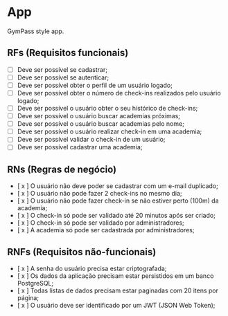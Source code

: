 # App

GymPass style app.

## RFs (Requisitos funcionais)

- [ ] Deve ser possível se cadastrar;
- [ ] Deve ser possível se autenticar;
- [ ] Deve ser possível obter o perfil de um usuário logado;
- [ ] Deve ser possível obter o número de check-ins realizados pelo usuário logado;
- [ ] Deve ser possível o usuário obter o seu histórico de check-ins;
- [ ] Deve ser possível o usuário buscar academias próximas;
- [ ] Deve ser possível o usuário buscar academias pelo nome;
- [ ] Deve ser possível o usuário realizar check-in em uma academia;
- [ ] Deve ser possível validar o check-in de um usuário;
- [ ] Deve ser possível cadastrar uma academia;

## RNs (Regras de negócio)

- [ x ] O usuário não deve poder se cadastrar com um e-mail duplicado;
- [ x ] O usuário não pode fazer 2 check-ins no mesmo dia;
- [ x ] O usuário não pode fazer check-in se não estiver perto (100m) da academia;
- [ x ] O check-in só pode ser validado até 20 minutos após ser criado;
- [ x ] O check-in só pode ser validado por administradores;
- [ x ] A academia só pode ser cadastrada por administradores;

## RNFs (Requisitos não-funcionais)

- [ x ] A senha do usuário precisa estar criptografada;
- [ x ] Os dados da aplicação precisam estar persistidos em um banco PostgreSQL;
- [ x ] Todas listas de dados precisam estar paginadas com 20 itens por página;
- [ x ] O usuário deve ser identificado por um JWT (JSON Web Token);
